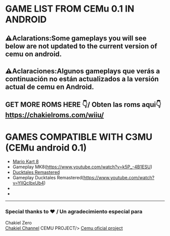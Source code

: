 # GAME LIST FROM CEMu 0.1 IN ANDROID
⚠Aclarations:Some gameplays you will see below are not updated to the current version of cemu on android.
---
⚠Aclaraciones:Algunos gameplays que verás a continuación no están actualizados a la versión actual de cemu en Android.
---

GET MORE ROMS HERE 👇/ Obten las roms aqui👇
https://chakielroms.com/wiiu/
---



# GAMES COMPATIBLE WITH C3MU (CEMu android 0.1) 
- [Mario Kart 8](https://chakielroms.com/wiiu/)
- Gameplay MK8(https://www.youtube.com/watch?v=k5P_-4B1ESU)
- [Ducktales Remastered](https://chakielroms.com/wiiu/)
- Gameplay Ducktales Remastered(https://www.youtube.com/watch?v=YlIQcIbxUb4)
- 
- 



---

### Special thanks to ❤ / Un agradecimiento especial para
Chakiel Zero<br/>
[Chakiel Channel](https://www.youtube.com/@Chakielzero2)
CEMU PROJECT/> 
[Cemu oficial project](https://github.com/cemu-project/Cemu)


